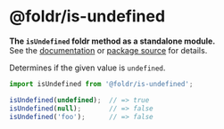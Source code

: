 # @foldr/is-undefined

**The `isUndefined` foldr method as a standalone module.**    
See the [documentation](http://foldr.com/0.0.0/is-undefined) or [package source](https:/github.com/CloudVessel/foldr/blob/master/packages/categories/is-undefined/src/index.js) for details.

Determines if the given value is `undefined`.

```js
import isUndefined from '@foldr/is-undefined';

isUndefined(undefined);  // => true
isUndefined(null);       // => false
isUndefined('foo');      // => false
```
